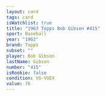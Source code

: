 ```yaml
---
layout: card
tags: card
isWatchlist: true
title: "1963 Topps Bob Gibson #415"
sport: Baseball
year: "1963"
brand: Topps
subset: ""
player: Bob Gibson
lastName: Gibson
number: "415"
isRookie: false
condition: VG-VGEX
value: 76
---
```

